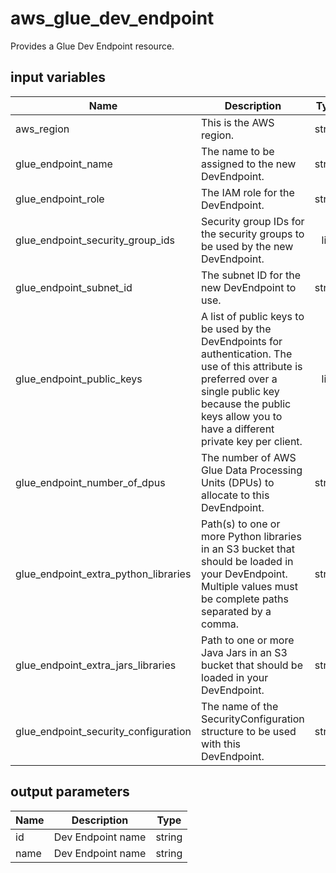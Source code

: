 # aws_glue_dev_endpoint

Provides a Glue Dev Endpoint resource.

## input variables

| Name | Description | Type | Default | Required |
|------|-------------|:----:|:-----:|:-----:|
|aws_region|This is the AWS region.|string|us-east-1|Yes|
|glue_endpoint_name|The name to be assigned to the new DevEndpoint.|string|my_dev_endpoint|Yes|
|glue_endpoint_role|The IAM role for the DevEndpoint.|string|arn:aws:iam::111111111111:role/my_role|Yes|
|glue_endpoint_security_group_ids|Security group IDs for the security groups to be used by the new DevEndpoint.|list|[]|No|
|glue_endpoint_subnet_id|The subnet ID for the new DevEndpoint to use.|string||No|
|glue_endpoint_public_keys|A list of public keys to be used by the DevEndpoints for authentication. The use of this attribute is preferred over a single public key because the public keys allow you to have a different private key per client.|list|[]|No|
|glue_endpoint_number_of_dpus|The number of AWS Glue Data Processing Units (DPUs) to allocate to this DevEndpoint.|string||No|
|glue_endpoint_extra_python_libraries|Path(s) to one or more Python libraries in an S3 bucket that should be loaded in your DevEndpoint. Multiple values must be complete paths separated by a comma.|string||No|
|glue_endpoint_extra_jars_libraries|Path to one or more Java Jars in an S3 bucket that should be loaded in your DevEndpoint.|string||No|
|glue_endpoint_security_configuration|The name of the SecurityConfiguration structure to be used with this DevEndpoint.|string||No|

## output parameters

| Name | Description | Type |
|------|-------------|:----:|
|id|Dev Endpoint name|string|
|name|Dev Endpoint name|string|
